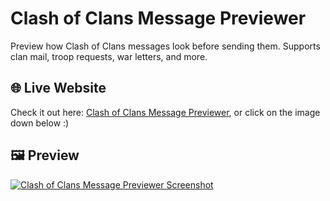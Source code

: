 # Clash of Clans Message Previewer
Preview how Clash of Clans messages look before sending them. Supports clan mail, troop requests, war letters, and more.

## 🌐 Live Website
Check it out here: [Clash of Clans Message Previewer](https://proyolo-ks1.github.io/coc-message-previewer/), or click on the image down below :)

## 🖼️ Preview
[![Clash of Clans Message Previewer Screenshot](images/coc-message-previewer-preview-1280×720.png)](https://proyolo-ks1.github.io/coc-message-previewer/)
